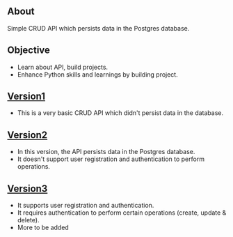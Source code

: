 ## About
Simple CRUD API which persists data in the Postgres database.

## Objective 
* Learn about API, build projects.
* Enhance Python skills and learnings by building project.

## [Version1](https://github.com/anurag-rajawat/CRUD-API/tree/master/version1)
* This is a very basic CRUD API which didn't persist data in the database.

## [Version2](https://github.com/anurag-rajawat/CRUD-API/tree/master/version2)
* In this version, the API persists data in the Postgres database.
* It doesn't support user registration and authentication to perform operations.

## [Version3](https://github.com/anurag-rajawat/CRUD-API/tree/master/version3)
* It supports user registration and authentication.
* It requires authentication to perform certain operations (create, update & delete).
* More to be added
